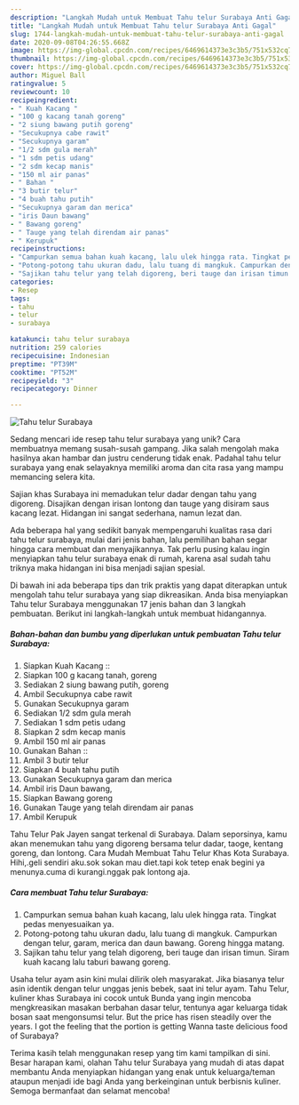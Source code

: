 ```yaml
---
description: "Langkah Mudah untuk Membuat Tahu telur Surabaya Anti Gagal"
title: "Langkah Mudah untuk Membuat Tahu telur Surabaya Anti Gagal"
slug: 1744-langkah-mudah-untuk-membuat-tahu-telur-surabaya-anti-gagal
date: 2020-09-08T04:26:55.668Z
image: https://img-global.cpcdn.com/recipes/6469614373e3c3b5/751x532cq70/tahu-telur-surabaya-foto-resep-utama.jpg
thumbnail: https://img-global.cpcdn.com/recipes/6469614373e3c3b5/751x532cq70/tahu-telur-surabaya-foto-resep-utama.jpg
cover: https://img-global.cpcdn.com/recipes/6469614373e3c3b5/751x532cq70/tahu-telur-surabaya-foto-resep-utama.jpg
author: Miguel Ball
ratingvalue: 5
reviewcount: 10
recipeingredient:
- " Kuah Kacang "
- "100 g kacang tanah goreng"
- "2 siung bawang putih goreng"
- "Secukupnya cabe rawit"
- "Secukupnya garam"
- "1/2 sdm gula merah"
- "1 sdm petis udang"
- "2 sdm kecap manis"
- "150 ml air panas"
- " Bahan "
- "3 butir telur"
- "4 buah tahu putih"
- "Secukupnya garam dan merica"
- "iris Daun bawang"
- " Bawang goreng"
- " Tauge yang telah direndam air panas"
- " Kerupuk"
recipeinstructions:
- "Campurkan semua bahan kuah kacang, lalu ulek hingga rata. Tingkat pedas menyesuaikan ya."
- "Potong-potong tahu ukuran dadu, lalu tuang di mangkuk. Campurkan dengan telur, garam, merica dan daun bawang. Goreng hingga matang."
- "Sajikan tahu telur yang telah digoreng, beri tauge dan irisan timun. Siram kuah kacang lalu taburi bawang goreng."
categories:
- Resep
tags:
- tahu
- telur
- surabaya

katakunci: tahu telur surabaya 
nutrition: 259 calories
recipecuisine: Indonesian
preptime: "PT39M"
cooktime: "PT52M"
recipeyield: "3"
recipecategory: Dinner

---
```



![Tahu telur Surabaya](https://img-global.cpcdn.com/recipes/6469614373e3c3b5/751x532cq70/tahu-telur-surabaya-foto-resep-utama.jpg)

Sedang mencari ide resep tahu telur surabaya yang unik? Cara membuatnya memang susah-susah gampang. Jika salah mengolah maka hasilnya akan hambar dan justru cenderung tidak enak. Padahal tahu telur surabaya yang enak selayaknya memiliki aroma dan cita rasa yang mampu memancing selera kita.

Sajian khas Surabaya ini memadukan telur dadar dengan tahu yang digoreng. Disajikan dengan irisan lontong dan tauge yang disiram saus kacang lezat. Hidangan ini sangat sederhana, namun lezat dan.

Ada beberapa hal yang sedikit banyak mempengaruhi kualitas rasa dari tahu telur surabaya, mulai dari jenis bahan, lalu pemilihan bahan segar hingga cara membuat dan menyajikannya. Tak perlu pusing kalau ingin menyiapkan tahu telur surabaya enak di rumah, karena asal sudah tahu triknya maka hidangan ini bisa menjadi sajian spesial.


Di bawah ini ada beberapa tips dan trik praktis yang dapat diterapkan untuk mengolah tahu telur surabaya yang siap dikreasikan. Anda bisa menyiapkan Tahu telur Surabaya menggunakan 17 jenis bahan dan 3 langkah pembuatan. Berikut ini langkah-langkah untuk membuat hidangannya.

<!--inarticleads1-->

##### Bahan-bahan dan bumbu yang diperlukan untuk pembuatan Tahu telur Surabaya:

1. Siapkan  Kuah Kacang ::
1. Siapkan 100 g kacang tanah, goreng
1. Sediakan 2 siung bawang putih, goreng
1. Ambil Secukupnya cabe rawit
1. Gunakan Secukupnya garam
1. Sediakan 1/2 sdm gula merah
1. Sediakan 1 sdm petis udang
1. Siapkan 2 sdm kecap manis
1. Ambil 150 ml air panas
1. Gunakan  Bahan ::
1. Ambil 3 butir telur
1. Siapkan 4 buah tahu putih
1. Gunakan Secukupnya garam dan merica
1. Ambil iris Daun bawang,
1. Siapkan  Bawang goreng
1. Gunakan  Tauge yang telah direndam air panas
1. Ambil  Kerupuk


Tahu Telur Pak Jayen sangat terkenal di Surabaya. Dalam seporsinya, kamu akan menemukan tahu yang digoreng bersama telur dadar, taoge, kentang goreng, dan lontong. Cara Mudah Membuat Tahu Telur Khas Kota Surabaya. Hihi,.geli sendiri aku.sok sokan mau diet.tapi kok tetep enak begini ya menunya.cuma di kurangi.nggak pak lontong aja. 

<!--inarticleads2-->

##### Cara membuat Tahu telur Surabaya:

1. Campurkan semua bahan kuah kacang, lalu ulek hingga rata. Tingkat pedas menyesuaikan ya.
1. Potong-potong tahu ukuran dadu, lalu tuang di mangkuk. Campurkan dengan telur, garam, merica dan daun bawang. Goreng hingga matang.
1. Sajikan tahu telur yang telah digoreng, beri tauge dan irisan timun. Siram kuah kacang lalu taburi bawang goreng.


Usaha telur ayam asin kini mulai dilirik oleh masyarakat. Jika biasanya telur asin identik dengan telur unggas jenis bebek, saat ini telur ayam. Tahu Telur, kuliner khas Surabaya ini cocok untuk Bunda yang ingin mencoba mengkreasikan masakan berbahan dasar telur, tentunya agar keluarga tidak bosan saat mengonsumsi telur. But the price has risen steadily over the years. I got the feeling that the portion is getting Wanna taste delicious food of Surabaya? 

Terima kasih telah menggunakan resep yang tim kami tampilkan di sini. Besar harapan kami, olahan Tahu telur Surabaya yang mudah di atas dapat membantu Anda menyiapkan hidangan yang enak untuk keluarga/teman ataupun menjadi ide bagi Anda yang berkeinginan untuk berbisnis kuliner. Semoga bermanfaat dan selamat mencoba!
